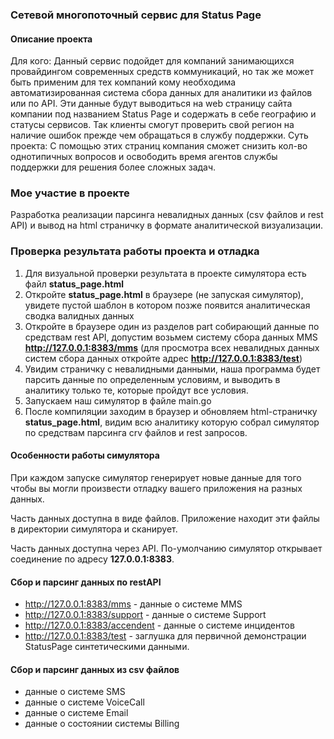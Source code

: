 ### Сетевой многопоточный сервис для Status Page

#### Описание проекта

Для кого:
Данный сервис подойдет для компаний занимающихся провайдингом современных средств коммуникаций, но так же может быть применим для тех компаний кому необходима автоматизированная система сбора данных для аналитики из файлов или по API.
Эти данные будут выводиться на web страницу сайта компании под названием Status Page и содержать в себе географию и статусы сервисов.
Так клиенты смогут проверить свой регион на наличие ошибок прежде чем обращаться в службу поддержки.
Суть проекта:
С помощью этих страниц компания сможет снизить кол-во однотипичных вопросов и освободить время агентов службы поддержки для решения более сложных задач.

### Мое участие в проекте
Разработка реализации парсинга невалидных данных (csv файлов и rest API) и вывод на html страничку в формате аналитической визуализации.

### Проверка результата работы проекта и отладка

1. Для визуальной проверки результата в проекте симулятора есть файл **status_page.html**
2. Откройте **status_page.html** в браузере (не запуская симулятор), увидете пустой шаблон в котором позже появится аналитическая сводка валидных данных
3. Откройте в браузере один из разделов part собирающий данные по средствам rest API, допустим возьмем систему сбора данных MMS **http://127.0.0.1:8383/mms**
   (для просмотра всех невалидных данных систем сбора данных откройте адрес **http://127.0.0.1:8383/test**)
4. Увидим страничку с невалидными данными, наша программа будет парсить данные по определенным условиям, и выводить в аналитику только те, которые пройдут все условия.
5. Запускаем наш симулятор в файле main.go
6. После компиляции заходим в браузер и обновляем html-страничку **status_page.html**, видим всю аналитику которую собрал симулятор по средствам парсинга crv файлов и rest запросов.

#### Особенности работы симулятора

При каждом запуске симулятор генерирует новые данные для того чтобы вы могли произвести отладку вашего приложения на разных данных.

Часть данных доступна в виде файлов. Приложение находит эти файлы в директории симулятора и сканирует.

Часть данных доступна через API. По-умолчанию симулятор открывает соединение по адресу **127.0.0.1:8383**. 


#### Сбор и парсинг данных по restAPI

* http://127.0.0.1:8383/mms - данные о системе MMS
* http://127.0.0.1:8383/support - данные о системе Support
* http://127.0.0.1:8383/accendent - данные о системе инцидентов
* http://127.0.0.1:8383/test - заглушка для первичной демонстрации StatusPage синтетическими данными.

#### Сбор и парсинг данных из csv файлов
* данные о системе SMS
* данные о системе VoiceCall
* данные о системе Email
* данные о состоянии системы Billing
